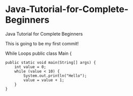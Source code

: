 # Java-Tutorial-for-Complete-Beginners
Java Tutorial for Complete Beginners

This is going to be my first commit!

While Loops
public class Main {

    public static void main(String[] args) {
        int value = 0;
        while (value < 10) {
            System.out.println("Hello");
            value = value + 1;
        }
    }
